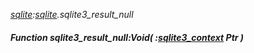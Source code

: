 _[sqlite](../../modules/sqlite/sqlite-module.md):[sqlite](../../modules/sqlite/sqlite-module.md).sqlite3\_result\_null_
##### Function sqlite3\_result\_null:Void( :[sqlite3_context](../../modules/sqlite/sqlite-sqlite3_context.md) Ptr )
